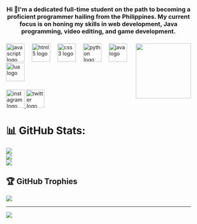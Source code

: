 <h3 align="center">Hi 👋I'm a dedicated full-time student on the path to becoming a proficient programmer hailing from the Philippines. My current focus is on honing my skills in web development, Java programming, video editing, and game development.</h3>

###

<img align="right" height="150" src="https://media.giphy.com/media/SSFfVBJ9EbF9DIZHEj/giphy.gif?cid=790b7611ss5ul12gloh0ksxtxrqcb8qpv8h3s76ye17kku7g&ep=v1_gifs_search&rid=giphy.gif&ct=g"  />

###

<div align="left">
  <img src="https://cdn.jsdelivr.net/gh/devicons/devicon/icons/javascript/javascript-original.svg" height="50" alt="javascript logo"  />
  <img width="12" />
  <img src="https://cdn.jsdelivr.net/gh/devicons/devicon/icons/html5/html5-original.svg" height="50" alt="html5 logo"  />
  <img width="12" />
  <img src="https://cdn.jsdelivr.net/gh/devicons/devicon/icons/css3/css3-original.svg" height="50" alt="css3 logo"  />
  <img width="12" />
  <img src="https://cdn.jsdelivr.net/gh/devicons/devicon/icons/python/python-original.svg" height="50" alt="python logo"  />
  <img width="12" />
  <img src="https://cdn.jsdelivr.net/gh/devicons/devicon/icons/java/java-original.svg" height="50" alt="java logo"  />
  <img width="12" />
  <img src="https://cdn.jsdelivr.net/gh/devicons/devicon/icons/lua/lua-original.svg" height="50" alt="lua logo"  />
</div>

###

<div align="left">
  <a href="https://www.instagram.com/purplechord_2001/" target="_blank">
    <img src="https://img.shields.io/static/v1?message=Instagram&logo=instagram&label=&color=E4405F&logoColor=white&labelColor=&style=for-the-badge" height="50" alt="instagram logo"  />
  </a>
  <a href="https://x.com/yoitsmemarky" target="_blank">
    <img src="https://img.shields.io/static/v1?message=Twitter&logo=twitter&label=&color=1DA1F2&logoColor=white&labelColor=&style=for-the-badge" height="50" alt="twitter logo"  />
  </a>
</div>


# 📊 GitHub Stats:
![](https://github-readme-stats.vercel.app/api?username=marklacanaria&theme=dark&hide_border=false&include_all_commits=false&count_private=false)<br/>
![](https://github-readme-streak-stats.herokuapp.com/?user=marklacanaria&theme=dark&hide_border=false)<br/>
![](https://github-readme-stats.vercel.app/api/top-langs/?username=marklacanaria&theme=dark&hide_border=false&include_all_commits=false&count_private=false&layout=compact)

## 🏆 GitHub Trophies
![](https://github-profile-trophy.vercel.app/?username=marklacanaria&theme=radical&no-frame=false&no-bg=true&margin-w=4)

---
[![](https://visitcount.itsvg.in/api?id=marklacanaria&icon=0&color=0)](https://visitcount.itsvg.in)

<!-- Proudly created with GPRM ( https://gprm.itsvg.in ) -->
